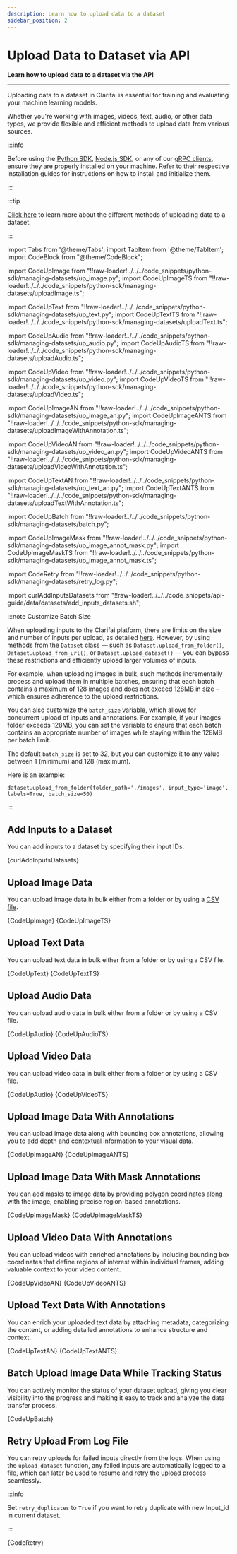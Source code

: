 ```yaml
---
description: Learn how to upload data to a dataset
sidebar_position: 2
---
```


# Upload Data to Dataset via API

**Learn how to upload data to a dataset via the API**
<hr />

Uploading data to a dataset in Clarifai is essential for training and evaluating your machine learning models.

Whether you're working with images, videos, text, audio, or other data types, we provide flexible and efficient methods to upload data from various sources.

:::info

Before using the [Python SDK](https://docs.clarifai.com/additional-resources/api-overview/python-sdk), [Node.js SDK](https://docs.clarifai.com/additional-resources/api-overview/nodejs-sdk), or any of our [gRPC clients](https://docs.clarifai.com/additional-resources/api-overview/grpc-clients), ensure they are properly installed on your machine. Refer to their respective installation guides for instructions on how to install and initialize them.

:::

:::tip

[Click here](https://docs.clarifai.com/additional-resources/api-references/api-reference/#dataset) to learn more about the different methods of uploading data to a dataset. 

:::


import Tabs from '@theme/Tabs';
import TabItem from '@theme/TabItem';
import CodeBlock from "@theme/CodeBlock";

import CodeUpImage from "!!raw-loader!../../../code_snippets/python-sdk/managing-datasets/up_image.py";
import CodeUpImageTS from "!!raw-loader!../../../code_snippets/python-sdk/managing-datasets/uploadImage.ts";


import CodeUpText from "!!raw-loader!../../../code_snippets/python-sdk/managing-datasets/up_text.py";
import CodeUpTextTS from "!!raw-loader!../../../code_snippets/python-sdk/managing-datasets/uploadText.ts";

import CodeUpAudio from "!!raw-loader!../../../code_snippets/python-sdk/managing-datasets/up_audio.py";
import CodeUpAudioTS from "!!raw-loader!../../../code_snippets/python-sdk/managing-datasets/uploadAudio.ts";



import CodeUpVideo from "!!raw-loader!../../../code_snippets/python-sdk/managing-datasets/up_video.py";
import CodeUpVideoTS from "!!raw-loader!../../../code_snippets/python-sdk/managing-datasets/uploadVideo.ts";


import CodeUpImageAN from "!!raw-loader!../../../code_snippets/python-sdk/managing-datasets/up_image_an.py";
import CodeUpImageANTS from "!!raw-loader!../../../code_snippets/python-sdk/managing-datasets/uploadImageWithAnnotation.ts";


import CodeUpVideoAN from "!!raw-loader!../../../code_snippets/python-sdk/managing-datasets/up_video_an.py";
import CodeUpVideoANTS from "!!raw-loader!../../../code_snippets/python-sdk/managing-datasets/uploadVideoWithAnnotation.ts";


import CodeUpTextAN from "!!raw-loader!../../../code_snippets/python-sdk/managing-datasets/up_text_an.py";
import CodeUpTextANTS from "!!raw-loader!../../../code_snippets/python-sdk/managing-datasets/uploadTextWithAnnotation.ts";


import CodeUpBatch from "!!raw-loader!../../../code_snippets/python-sdk/managing-datasets/batch.py";


import CodeUpImageMask from "!!raw-loader!../../../code_snippets/python-sdk/managing-datasets/up_image_annot_mask.py";
import CodeUpImageMaskTS from "!!raw-loader!../../../code_snippets/python-sdk/managing-datasets/up_image_annot_mask.ts";

import CodeRetry from "!!raw-loader!../../../code_snippets/python-sdk/managing-datasets/retry_log.py";

import curlAddInputsDatasets from "!!raw-loader!../../../code_snippets/api-guide/data/datasets/add_inputs_datasets.sh";


:::note Customize Batch Size

When uploading inputs to the Clarifai platform, there are limits on the size and number of inputs per upload, as detailed [here](https://docs.clarifai.com/create-manage/inputs/upload/#upload-limits). However, by using methods from the `Dataset` class — such as `Dataset.upload_from_folder()`, `Dataset.upload_from_url()`, or `Dataset.upload_dataset()` — you can bypass these restrictions and efficiently upload larger volumes of inputs.

For example, when uploading images in bulk, such methods incrementally process and upload them in multiple batches, ensuring that each batch contains a maximum of 128 images and does not exceed 128MB in size – which ensures adherence to the upload restrictions. 

You can also customize the `batch_size` variable, which allows for concurrent upload of inputs and annotations. For example, if your images folder exceeds 128MB, you can set the variable to ensure that each batch contains an appropriate number of images while staying within the 128MB per batch limit.

The default `batch_size` is set to 32, but you can customize it to any value between 1 (minimum) and 128 (maximum). 

Here is an example: 

```text
dataset.upload_from_folder(folder_path='./images', input_type='image', labels=True, batch_size=50)
```

:::

## Add Inputs to a Dataset

You can add inputs to a dataset by specifying their input IDs.

<Tabs>

<TabItem value="curl" label="cURL">
    <CodeBlock className="language-bash">{curlAddInputsDatasets}</CodeBlock>
</TabItem>

</Tabs>

## Upload Image Data

You can upload image data in bulk either from a folder or by using a [CSV file](https://docs.clarifai.com/additional-resources/api-references/api-reference/#datasetupload_from_csv).

<Tabs>
<TabItem value="python" label="Python SDK">
    <CodeBlock className="language-python">{CodeUpImage}</CodeBlock>
 
</TabItem>
<TabItem value="typescript" label="Node.js SDK">
    <CodeBlock className="language-typescript">{CodeUpImageTS}</CodeBlock>
</TabItem>
</Tabs>



## Upload Text Data

You can upload text data in bulk either from a folder or by using a CSV file.


<Tabs>
<TabItem value="python" label="Python SDK">
    <CodeBlock className="language-python">{CodeUpText}</CodeBlock>

</TabItem>
<TabItem value="typescript" label="Node.js SDK">
    <CodeBlock className="language-typescript">{CodeUpTextTS}</CodeBlock>
</TabItem>
</Tabs>





## Upload Audio Data

You can upload audio data in bulk either from a folder or by using a CSV file.

<Tabs>
<TabItem value="python" label="Python SDK">
    <CodeBlock className="language-python">{CodeUpAudio}</CodeBlock>

</TabItem>
<TabItem value="typescript" label="Node.js SDK">
    <CodeBlock className="language-typescript">{CodeUpAudioTS}</CodeBlock>
</TabItem>
</Tabs>






## Upload Video Data

You can upload video data in bulk either from a folder or by using a CSV file.

<Tabs>
<TabItem value="python" label="Python SDK">
    <CodeBlock className="language-python">{CodeUpAudio}</CodeBlock>

</TabItem>
<TabItem value="typescript" label="Node.js SDK">
    <CodeBlock className="language-typescript">{CodeUpVideoTS}</CodeBlock>
</TabItem>
</Tabs>






## Upload Image Data With Annotations

You can upload image data along with bounding box annotations, allowing you to add depth and contextual information to your visual data.

<Tabs>
<TabItem value="python" label="Python SDK">
    <CodeBlock className="language-python">{CodeUpImageAN}</CodeBlock>

</TabItem>
<TabItem value="typescript" label="Node.js SDK">
    <CodeBlock className="language-typescript">{CodeUpImageANTS}</CodeBlock>
</TabItem>
</Tabs>

## Upload Image Data With Mask Annotations

You can add masks to image data by providing polygon coordinates along with the image, enabling precise region-based annotations.

<Tabs>
<TabItem value="python" label="Python SDK">
    <CodeBlock className="language-python">{CodeUpImageMask}</CodeBlock>
 
</TabItem>
<TabItem value="typescript" label="Node.js SDK">
    <CodeBlock className="language-typescript">{CodeUpImageMaskTS}</CodeBlock>
</TabItem>
</Tabs>




                                           

                                                                                                                  


## Upload Video Data With Annotations

You can upload videos with enriched annotations by including bounding box coordinates that define regions of interest within individual frames, adding valuable context to your video content.

<Tabs>
<TabItem value="python" label="Python SDK">
    <CodeBlock className="language-python">{CodeUpVideoAN}</CodeBlock>
  
</TabItem>
<TabItem value="typescript" label="Node.js SDK">
    <CodeBlock className="language-typescript">{CodeUpVideoANTS}</CodeBlock>
</TabItem>
</Tabs>






## Upload Text Data With Annotations

You can enrich your uploaded text data by attaching metadata, categorizing the content, or adding detailed annotations to enhance structure and context.


<Tabs>
<TabItem value="python" label="Python SDK">
    <CodeBlock className="language-python">{CodeUpTextAN}</CodeBlock>

</TabItem>
<TabItem value="typescript" label="Node.js SDK">
    <CodeBlock className="language-typescript">{CodeUpTextANTS}</CodeBlock>
</TabItem>
</Tabs>



                                          

                                                                                                                   


## Batch Upload Image Data While Tracking Status

You can actively monitor the status of your dataset upload, giving you clear visibility into the progress and making it easy to track and analyze the data transfer process.

<Tabs>
<TabItem value="python" label="Python SDK">
    <CodeBlock className="language-python">{CodeUpBatch}</CodeBlock>
</TabItem>
</Tabs>


## Retry Upload From Log File

You can retry uploads for failed inputs directly from the logs. When using the `upload_dataset` function, any failed inputs are automatically logged to a file, which can later be used to resume and retry the upload process seamlessly.

:::info

Set `retry_duplicates` to `True` if you want to retry duplicate with new Input_id in current dataset.

:::

<Tabs>
<TabItem value="python" label="Python SDK">
    <CodeBlock className="language-python">{CodeRetry}</CodeBlock>
</TabItem>
</Tabs>


